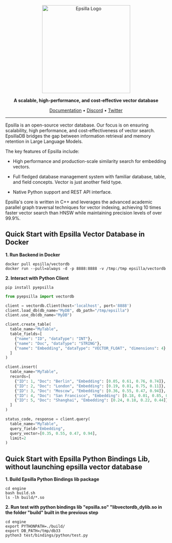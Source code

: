 <div align="center">
<p align="center">

<img width="275" alt="Epsilla Logo" src="https://epsilla-misc.s3.amazonaws.com/epsilla-horizontal.png">

**A scalable, high-performance, and cost-effective vector database**

<a href="https://epsilla-inc.gitbook.io/epsilladb/">Documentation</a> •
<a href="https://discord.gg/cDaY2CxZc5">Discord</a> •
<a href="https://twitter.com/epsilla_inc">Twitter</a>

</div>

<hr />

Epsilla is an open-source vector database. Our focus is on ensuring scalability, high performance, and cost-effectiveness of vector search. EpsillaDB bridges the gap between information retrieval and memory retention in Large Language Models.

The key features of Epsilla include:

* High performance and production-scale similarity search for embedding vectors.

* Full fledged database management system with familiar database, table, and field concepts. Vector is just another field type.

* Native Python support and REST API interface.

Epsilla's core is written in C++ and leverages the advanced academic parallel graph traversal techniques for vector indexing, achieving 10 times faster vector search than HNSW while maintaining precision levels of over 99.9%.

## Quick Start with Epsilla Vector Database in Docker

**1. Run Backend in Docker**
```shell
docker pull epsilla/vectordb
docker run --pull=always -d -p 8888:8888 -v /tmp:/tmp epsilla/vectordb
```

**2. Interact with Python Client**
```shell
pip install pyepsilla
```

```python
from pyepsilla import vectordb

client = vectordb.Client(host='localhost', port='8888')
client.load_db(db_name="MyDB", db_path="/tmp/epsilla")
client.use_db(db_name="MyDB")

client.create_table(
  table_name="MyTable",
  table_fields=[
    {"name": "ID", "dataType": "INT"},
    {"name": "Doc", "dataType": "STRING"},
    {"name": "Embedding", "dataType": "VECTOR_FLOAT", "dimensions": 4}
  ]
)

client.insert(
  table_name="MyTable",
  records=[
    {"ID": 1, "Doc": "Berlin", "Embedding": [0.05, 0.61, 0.76, 0.74]},
    {"ID": 2, "Doc": "London", "Embedding": [0.19, 0.81, 0.75, 0.11]},
    {"ID": 3, "Doc": "Moscow", "Embedding": [0.36, 0.55, 0.47, 0.94]},
    {"ID": 4, "Doc": "San Francisco", "Embedding": [0.18, 0.01, 0.85, 0.80]},
    {"ID": 5, "Doc": "Shanghai", "Embedding": [0.24, 0.18, 0.22, 0.44]}
  ]
)

status_code, response = client.query(
  table_name="MyTable",
  query_field="Embedding",
  query_vector=[0.35, 0.55, 0.47, 0.94],
  limit=2
)
```

## Quick Start with Epsilla Python Bindings Lib, without launching epsilla vector database

**1. Build Epsilla Python Bindings lib package**
```shell
cd engine
bash build.sh
ls -lh build/*.so
```

**2. Run test with python bindings lib "epsilla.so" "libvectordb_dylib.so in the folder "build" built in the previous step**
```shell
cd engine
export PYTHONPATH=./build/
export DB_PATH=/tmp/db33
python3 test/bindings/python/test.py
```

